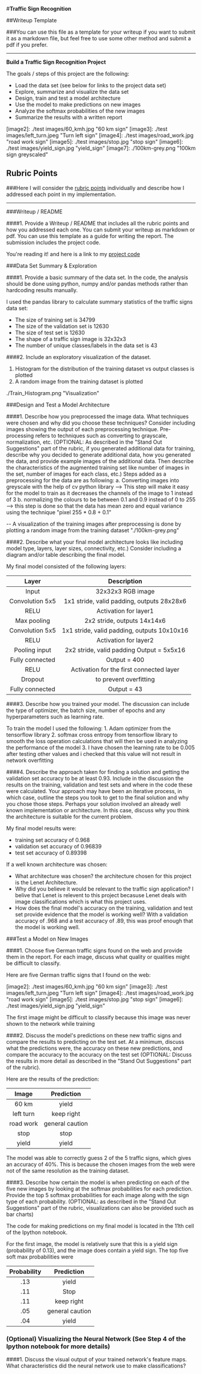 #**Traffic Sign Recognition** 

##Writeup Template

###You can use this file as a template for your writeup if you want to submit it as a markdown file, but feel free to use some other method and submit a pdf if you prefer.

---

**Build a Traffic Sign Recognition Project**

The goals / steps of this project are the following:
* Load the data set (see below for links to the project data set)
* Explore, summarize and visualize the data set
* Design, train and test a model architecture
* Use the model to make predictions on new images
* Analyze the softmax probabilities of the new images
* Summarize the results with a written report


[//]: # (Image References)

[image1]: ./Train_Histogram.png "Visualization"
[image2]: ./test images/60_kmh.jpg "60 km sign"
[image3]: ./test images/left_turn.jpeg "Turn left sign"
[image4]: ./test images/road_work.jpg "road work sign"
[image5]: ./test images/stop.jpg "stop sign"
[image6]: ./test images/yield_sign.jpg "yield_sign"
[image7]: ./100km-grey.png "100km sign greyscaled"


## Rubric Points
###Here I will consider the [rubric points](https://review.udacity.com/#!/rubrics/481/view) individually and describe how I addressed each point in my implementation.  

---
###Writeup / README

####1. Provide a Writeup / README that includes all the rubric points and how you addressed each one. You can submit your writeup as markdown or pdf. You can use this template as a guide for writing the report. The submission includes the project code.

You're reading it! and here is a link to my [project code](https://github.com/udacity/CarND-Traffic-Sign-Classifier-Project/blob/master/Traffic_Sign_Classifier.ipynb)

###Data Set Summary & Exploration

####1. Provide a basic summary of the data set. In the code, the analysis should be done using python, numpy and/or pandas methods rather than hardcoding results manually.

I used the pandas library to calculate summary statistics of the traffic
signs data set:

* The size of training set is 34799
* The size of the validation set is 12630
* The size of test set is 12630
* The shape of a traffic sign image is 32x32x3
* The number of unique classes/labels in the data set is 43

####2. Include an exploratory visualization of the dataset.

1. Histogram for the distribution of the training dataset vs output classes is plotted
2. A random image from the training dataset is plotted

./Train_Histogram.png "Visualization"

###Design and Test a Model Architecture

####1. Describe how you preprocessed the image data. What techniques were chosen and why did you choose these techniques? Consider including images showing the output of each preprocessing technique. Pre-processing refers to techniques such as converting to grayscale, normalization, etc. (OPTIONAL: As described in the "Stand Out Suggestions" part of the rubric, if you generated additional data for training, describe why you decided to generate additional data, how you generated the data, and provide example images of the additional data. Then describe the characteristics of the augmented training set like number of images in the set, number of images for each class, etc.)
Steps added as a preprocessing for the data are as following:
		a. Converting images into greyscale with the help of cv python library --> This step will make it easy for the model to train as it decreases the channels of the image to 1 
		instead of 3
		b. normalizing the colours to be between 0.1 and 0.9 instead of 0 to 255 --> this step is done so that the data has mean zero and equal variance using the technique "pixel 255 * 0.8 + 0.1"

-- A visualization of the training images after preprocessing is done by plotting a random image from the training dataset "./100km-grey.png"



####2. Describe what your final model architecture looks like including model type, layers, layer sizes, connectivity, etc.) Consider including a diagram and/or table describing the final model.

My final model consisted of the following layers:

| Layer         		|     Description	        					| 
|:---------------------:|:---------------------------------------------:| 
| Input         		| 32x32x3 RGB image   							| 
| Convolution 5x5     	| 1x1 stride, valid padding, outputs 28x28x6 	|
| RELU					| Activation for layer1							|
| Max pooling	      	| 2x2 stride,  outputs 14x14x6	 				|
| Convolution 5x5	    | 1x1 stride, valid padding, outputs 10x10x16	|
| RELU					| Activation for layer2							|
| Pooling input			| 2x2 stride, valid padding Output = 5x5x16		|
| Fully connected		| Output = 400       						    |
| RELU					| Activation for the first connected layer    	|
| Dropout 				| to prevent overfitting						|
| Fully connected		| Output = 43       						    |
 


####3. Describe how you trained your model. The discussion can include the type of optimizer, the batch size, number of epochs and any hyperparameters such as learning rate.

To train the model I used the following:
	1. Adam optimizer from the tensorflow library 
	2. softmax cross entropy from tensorflow library to smooth the loss operation calculations that will then be used in analyzing the performance of the model
	3. I have chosen the learning rate to be 0.005 after testing other values and i checked that this value will not result in network overfitting

####4. Describe the approach taken for finding a solution and getting the validation set accuracy to be at least 0.93. Include in the discussion the results on the training, validation and test sets and where in the code these were calculated. Your approach may have been an iterative process, in which case, outline the steps you took to get to the final solution and why you chose those steps. Perhaps your solution involved an already well known implementation or architecture. In this case, discuss why you think the architecture is suitable for the current problem.

My final model results were:
* training set accuracy of 0.968
* validation set accuracy of 0.96839 
* test set accuracy of 0.89398


If a well known architecture was chosen:
* What architecture was chosen?
the architecture chosen for this project is the Lenet Architecture.
* Why did you believe it would be relevant to the traffic sign application?
I belive that Lenet is relevent to this project becasuse Lenet deals with image classifications which is what this project uses.
* How does the final model's accuracy on the training, validation and test set provide evidence that the model is working well?
With a validation accuracy of .968 and a test accuracy of .89, this was proof enough that the model is working well.
 

###Test a Model on New Images

####1. Choose five German traffic signs found on the web and provide them in the report. For each image, discuss what quality or qualities might be difficult to classify.

Here are five German traffic signs that I found on the web:

[image2]: ./test images/60_kmh.jpg "60 km sign"
[image3]: ./test images/left_turn.jpeg "Turn left sign"
[image4]: ./test images/road_work.jpg "road work sign"
[image5]: ./test images/stop.jpg "stop sign"
[image6]: ./test images/yield_sign.jpg "yield_sign"

The first image might be difficult to classify because this image was never shown to the network while training

####2. Discuss the model's predictions on these new traffic signs and compare the results to predicting on the test set. At a minimum, discuss what the predictions were, the accuracy on these new predictions, and compare the accuracy to the accuracy on the test set (OPTIONAL: Discuss the results in more detail as described in the "Stand Out Suggestions" part of the rubric).

Here are the results of the prediction:

| Image			        |     Prediction	        					| 
|:---------------------:|:---------------------------------------------:| 
| 60 km     		    | yield      									| 
| left turn    			| keep right 									|
| road work				| general caution								|
| stop      		    | stop		        			 				|
| yield		         	| yield               							|


The model was able to correctly guess 2 of the 5 traffic signs, which gives an accuracy of 40%. This is because the chosen images from the web were not of the same resolution as the training dataset.

####3. Describe how certain the model is when predicting on each of the five new images by looking at the softmax probabilities for each prediction. Provide the top 5 softmax probabilities for each image along with the sign type of each probability. (OPTIONAL: as described in the "Stand Out Suggestions" part of the rubric, visualizations can also be provided such as bar charts)

The code for making predictions on my final model is located in the 11th cell of the Ipython notebook.

For the first image, the model is relatively sure that this is a yield sign (probability of 0.13), and the image does contain a yield sign. The top five soft max probabilities were


| Probability         	|     Prediction	        					| 
|:---------------------:|:---------------------------------------------:| 
| .13        			| yield 							    		| 
| .11     				| Stop    										|
| .11					| keep right		    						|
| .05	      			| general caution   			 				|
| .04				    | yield             							|



### (Optional) Visualizing the Neural Network (See Step 4 of the Ipython notebook for more details)
####1. Discuss the visual output of your trained network's feature maps. What characteristics did the neural network use to make classifications?


